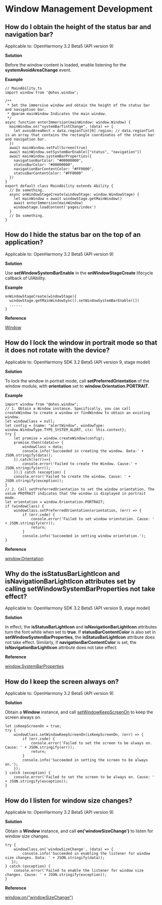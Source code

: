 # Window Management Development

## How do I obtain the height of the status bar and navigation bar?

Applicable to: OpenHarmony 3.2 Beta5 (API version 9)

**Solution**

Before the window content is loaded, enable listening for the **systemAvoidAreaChange** event.

**Example**

```
// MainAbility.ts
import window from '@ohos.window';

/**
 * Set the immersive window and obtain the height of the status bar and navigation bar.
 * @param mainWindow Indicates the main window.
 */
async function enterImmersion(mainWindow: window.Window) { 
  mainWindow.on("systemBarTintChange", (data) => {
    let avoidAreaRect = data.regionTint[0].region; // data.regionTint is an array that contains the rectangle coordinates of the status bar and navigation bar.
  })
  await mainWindow.setFullScreen(true)
  await mainWindow.setSystemBarEnable(["status", "navigation"])
  await mainWindow.systemBarProperties({
    navigationBarColor: "#00000000",
    statusBarColor: "#00000000",
    navigationBarContentColor: "#FF0000",
    statusBarContentColor: "#FF0000"
  })
}
export default class MainAbility extends Ability {
  // Do something.
  async onWindowStageCreate(windowStage: window.WindowStage) {
    let mainWindow = await windowStage.getMainWindow()
    await enterImmersion(mainWindow)
    windowStage.loadContent('pages/index')
  }
  // Do something.
}
```

## How do I hide the status bar on the top of an application?

Applicable to: OpenHarmony 3.2 Beta5 (API version 9)

**Solution**

Use **setWindowSystemBarEnable** in the **onWindowStageCreate** lifecycle callback of UIAbility.

**Example**

```
onWindowStageCreate(windowStage){
  windowStage.getMainWindowSync().setWindowSystemBarEnable([])
  ......
}
```

**Reference**

[Window](../reference/apis/js-apis-window.md)

## How do I lock the window in portrait mode so that it does not rotate with the device?

Applicable to: OpenHarmony SDK 3.2 Beta5 (API version 9, stage model) 

**Solution**

To lock the window in portrait mode, call **setPreferredOrientation** of the window module, with **orientation** set to **window.Orientation.PORTRAIT**.

**Example**

```
import window from "@ohos.window";
// 1. Obtain a Window instance. Specifically, you can call createWindow to create a window or findWindow to obtain an existing window.
let windowClass = null;
let config = {name: "alertWindow", windowType: window.WindowType.TYPE_SYSTEM_ALERT, ctx: this.context};
try {
    let promise = window.createWindow(config);
    promise.then((data)=> {
        windowClass = data;
        console.info('Succeeded in creating the window. Data:' + JSON.stringify(data));
    }).catch((err)=>{
        console.error('Failed to create the Window. Cause:' + JSON.stringify(err));
    });} catch (exception) {
    console.error('Failed to create the window. Cause: ' + JSON.stringify(exception));
}
// 2. Call setPreferredOrientation to set the window orientation. The value PROTRAIT indicates that the window is displayed in portrait mode.
let orientation = window.Orientation.PORTRAIT;
if (windowClass) {
    windowClass.setPreferredOrientation(orientation, (err) => {
        if (err.code) {
            console.error('Failed to set window orientation. Cause: ' + JSON.stringify(err));
            return;
        }
        console.info('Succeeded in setting window orientation.');
}
```

**Reference**

[window.Orientation](../reference/apis/js-apis-window.md#orientation9)

## Why do the isStatusBarLightIcon and isNavigationBarLightIcon attributes set by calling setWindowSystemBarProperties not take effect?

Applicable to: OpenHarmony SDK 3.2 Beta5 (API version 9, stage model)

**Solution**

In effect, the **isStatusBarLightIcon** and **isNavigationBarLightIcon** attributes turn the font white when set to **true**. If **statusBarContentColor** is also set in **setWindowSystemBarProperties**, the **isStatusBarLightIcon** attribute does not take effect. Similarly, if **navigationBarContentColor** is set, the **isNavigationBarLightIcon** attribute does not take effect.

**Reference**

[window.SystemBarProperties](../reference/apis/js-apis-window.md#systembarproperties)

## How do I keep the screen always on?

Applicable to: OpenHarmony 3.2 Beta5 (API version 9) 

**Solution**

Obtain a **Window** instance, and call [setWindowKeepScreenOn](../reference/apis/js-apis-window.md#setwindowkeepscreenon9) to keep the screen always on.

```
let isKeepScreenOn = true;
try {
    windowClass.setWindowKeepScreenOn(isKeepScreenOn, (err) => {
        if (err.code) {
            console.error('Failed to set the screen to be always on. Cause: ' + JSON.stringify(err));
            return;
        }
        console.info('Succeeded in setting the screen to be always on.');
    });
} catch (exception) {
    console.error('Failed to set the screen to be always on. Cause: ' + JSON.stringify(exception));
}
```

## How do I listen for window size changes?

Applicable to: OpenHarmony 3.2 Beta5 (API version 9)

**Solution**

Obtain a **Window** instance, and call **on\('windowSizeChange'\)** to listen for window size changes.

```
try {
    windowClass.on('windowSizeChange', (data) => {
        console.info('Succeeded in enabling the listener for window size changes. Data: ' + JSON.stringify(data)); 
   });
} catch (exception) {
    console.error('Failed to enable the listener for window size changes. Cause: ' + JSON.stringify(exception));
}
```

**Reference**

[window.on\("windowSizeChange"\)](../reference/apis/js-apis-window.md#onwindowsizechange7)
